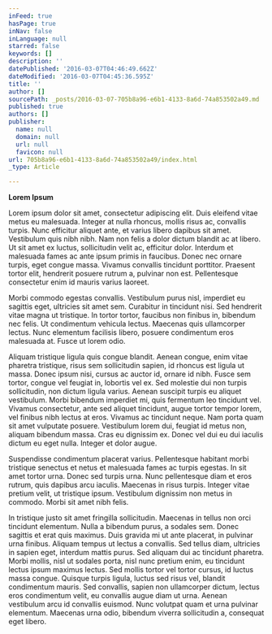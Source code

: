 ```yaml
---
inFeed: true
hasPage: true
inNav: false
inLanguage: null
starred: false
keywords: []
description: ''
datePublished: '2016-03-07T04:46:49.662Z'
dateModified: '2016-03-07T04:45:36.595Z'
title: ''
author: []
sourcePath: _posts/2016-03-07-705b8a96-e6b1-4133-8a6d-74a853502a49.md
published: true
authors: []
publisher:
  name: null
  domain: null
  url: null
  favicon: null
url: 705b8a96-e6b1-4133-8a6d-74a853502a49/index.html
_type: Article

---
```

**Lorem Ipsum**

Lorem ipsum dolor sit amet, consectetur adipiscing elit. Duis eleifend vitae metus eu malesuada. Integer at nulla rhoncus, mollis risus ac, convallis turpis. Nunc efficitur aliquet ante, et varius libero dapibus sit amet. Vestibulum quis nibh nibh. Nam non felis a dolor dictum blandit ac at libero. Ut sit amet ex luctus, sollicitudin velit ac, efficitur dolor. Interdum et malesuada fames ac ante ipsum primis in faucibus. Donec nec ornare turpis, eget congue massa. Vivamus convallis tincidunt porttitor. Praesent tortor elit, hendrerit posuere rutrum a, pulvinar non est. Pellentesque consectetur enim id mauris varius laoreet.

Morbi commodo egestas convallis. Vestibulum purus nisl, imperdiet eu sagittis eget, ultricies sit amet sem. Curabitur in tincidunt nisi. Sed hendrerit vitae magna ut tristique. In tortor tortor, faucibus non finibus in, bibendum nec felis. Ut condimentum vehicula lectus. Maecenas quis ullamcorper lectus. Nunc elementum facilisis libero, posuere condimentum eros malesuada at. Fusce ut lorem odio.

Aliquam tristique ligula quis congue blandit. Aenean congue, enim vitae pharetra tristique, risus sem sollicitudin sapien, id rhoncus est ligula ut massa. Donec ipsum nisi, cursus ac auctor id, ornare id nibh. Fusce sem tortor, congue vel feugiat in, lobortis vel ex. Sed molestie dui non turpis sollicitudin, non dictum ligula varius. Aenean suscipit turpis eu aliquet vestibulum. Morbi bibendum imperdiet mi, quis fermentum leo tincidunt vel. Vivamus consectetur, ante sed aliquet tincidunt, augue tortor tempor lorem, vel finibus nibh lectus at eros. Vivamus ac tincidunt neque. Nam porta quam sit amet vulputate posuere. Vestibulum lorem dui, feugiat id metus non, aliquam bibendum massa. Cras eu dignissim ex. Donec vel dui eu dui iaculis dictum eu eget nulla. Integer et dolor augue.

Suspendisse condimentum placerat varius. Pellentesque habitant morbi tristique senectus et netus et malesuada fames ac turpis egestas. In sit amet tortor urna. Donec sed turpis urna. Nunc pellentesque diam et eros rutrum, quis dapibus arcu iaculis. Maecenas in risus turpis. Integer vitae pretium velit, ut tristique ipsum. Vestibulum dignissim non metus in commodo. Morbi sit amet nibh felis.

In tristique justo sit amet fringilla sollicitudin. Maecenas in tellus non orci tincidunt elementum. Nulla a bibendum purus, a sodales sem. Donec sagittis et erat quis maximus. Duis gravida mi ut ante placerat, in pulvinar urna finibus. Aliquam tempus ut lectus a convallis. Sed tellus diam, ultricies in sapien eget, interdum mattis purus. Sed aliquam dui ac tincidunt pharetra. Morbi mollis, nisl ut sodales porta, nisl nunc pretium enim, eu tincidunt lectus ipsum maximus lectus. Sed mollis tortor vel tortor cursus, id luctus massa congue. Quisque turpis ligula, luctus sed risus vel, blandit condimentum mauris. Sed convallis, sapien non ullamcorper dictum, lectus eros condimentum velit, eu convallis augue diam ut urna. Aenean vestibulum arcu id convallis euismod. Nunc volutpat quam et urna pulvinar elementum. Maecenas urna odio, bibendum viverra sollicitudin a, consequat eget libero.